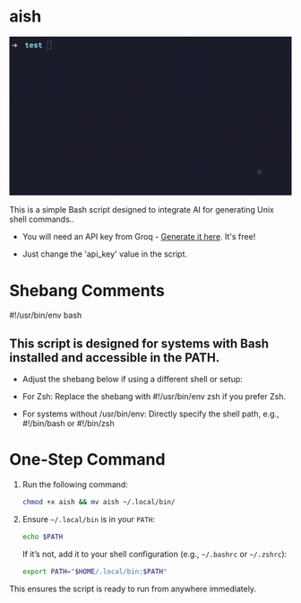 # aish

![Demo](/showcase.gif)

This is a simple Bash script designed to integrate AI for generating Unix shell commands..

- You will need an API key from Groq - [Generate it here](https://console.groq.com/keys). It's free!

- Just change the 'api_key' value in the script.

# Shebang Comments

#!/usr/bin/env bash

## This script is designed for systems with Bash installed and accessible in the PATH.

- Adjust the shebang below if using a different shell or setup:

- For Zsh: Replace the shebang with #!/usr/bin/env zsh if you prefer Zsh.

- For systems without /usr/bin/env: Directly specify the shell path, e.g., #!/bin/bash or #!/bin/zsh

# One-Step Command

1. Run the following command:

   ```bash
   chmod +x aish && mv aish ~/.local/bin/
   ```

2. Ensure `~/.local/bin` is in your `PATH`:
   ```bash
   echo $PATH
   ```
   If it’s not, add it to your shell configuration (e.g., `~/.bashrc` or `~/.zshrc`):
   ```bash
   export PATH="$HOME/.local/bin:$PATH"
   ```

This ensures the script is ready to run from anywhere immediately.
